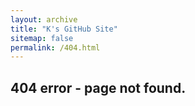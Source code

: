 ```yaml
---
layout: archive
title: "K's GitHub Site"
sitemap: false
permalink: /404.html
---
```

## 404 error - page not found.
<i class="fa fa-spinner fa-pulse fa-3x fa-fw"></i>
